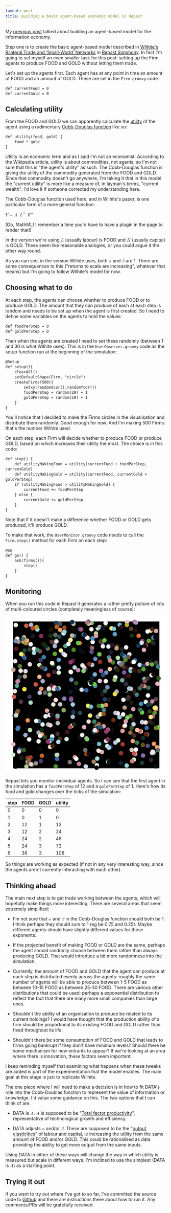 ```yaml
---
layout: post
title: Building a basic agent-based economic model in Repast
---
```


My [previous post](http://www.jenitennison.com/2016/02/09/abm-information-economy.html) talked about building an agent-based model for the information economy.

Step one is to create the basic agent-based model described in [Wilhite's Bilateral Trade and ‘Small-World’ Networks](http://www.physik-uni-muenchen.de/lehre/vorlesungen/wise_07_08/vorlesung-biophysik-der-systeme/downloads/trade_networks.pdf) in [Repast Simphony](http://repast.sourceforge.net/). In fact I'm going to set myself an even smaller task for this post: setting up the Firm agents to produce FOOD and GOLD without letting them trade.

Let's set up the agents first. Each agent has at any point in time an amount of FOOD and an amount of GOLD. These are set in the `Firm.groovy` code.

```
def currentFood = 0
def currentGold = 0
```

## Calculating utility

From the FOOD and GOLD we can apparently calculate the [utility](https://en.wikipedia.org/wiki/Utility) of the agent using a rudimentary [Cobb-Douglas function](https://en.wikipedia.org/wiki/Cobb%E2%80%93Douglas_production_function) like so:

```
def utility(food, gold) {
	food * gold
}
```

Utility is an economic term and as I said I'm not an economist. According to the Wikipedia article, utility is about commodities, not agents, so I'm not sure that this is "the agent's utility" as such. The Cobb-Douglas function is giving the utility of the commodity generated from the FOOD and GOLD. Since that commodity doesn't go anywhere, I'm taking it that in this model the "current utility" is more like a measure of, in layman's terms, "current wealth". I'd love it if someone corrected my understanding here.

The Cobb-Douglas function used here, and in Wilhite's paper, is one particular form of a more general function:

<math>
    <mi>Y</mi>
    <mo>=</mo>
    <mi>A</mi>
    <mo> &#x2062;<!--INVISIBLE TIMES--> </mo> 
    <msup>
        <mi>L</mi>
        <mi>&beta;</mi>
    </msup>
    <mo> &#x2062;<!--INVISIBLE TIMES--> </mo> 
    <msup>
        <mi>K</mi>
        <mi>&alpha;</mi>
    </msup>
</math>

(Go, MathML! I remember a time you'd have to have a plugin in the page to render that!)

In the version we're using <math><mi>L</mi></math> (usually labour) is FOOD and <math><mi>K</mi></math> (usually capital) is GOLD. These seem like reasonable analogies, or you could argue it the other way round.

As you can see, in the version Wilhite uses, both <math><mi>&alpha;</mi></math> and <math><mi>&beta;</mi></math> are 1. There are some consequences to this ("returns to scale are increasing", whatever that means) but I'm going to follow Wilhite's model for now.

## Choosing what to do

At each step, the agents can choose whether to produce FOOD or to produce GOLD. The amount that they can produce of each at each step is random and needs to be set up when the agent is first created. So I need to define some variables on the agents to hold the values:

```
def foodPerStep = 0
def goldPerStep = 0
```

Then when the agents are created I need to set these randomly (between 1 and 30 is what Wilhite uses). This is in the `UserObserver.groovy` code as the setup function run at the beginning of the simulation:

```
@Setup
def setup(){
	clearAll()
	setDefaultShape(Firm, "circle")
	createFirms(500){
		setxy(randomXcor(),randomYcor())
		foodPerStep = random(29) + 1
		goldPerStep = random(29) + 1
	}
}
```

You'll notice that I decided to make the Firms circles in the visualisation and distribute them randomly. Good enough for now. And I'm making 500 Firms: that's the number Wilhite used.

On each step, each Firm will decide whether to produce FOOD or produce GOLD, based on which increases their utility the most. The choice is in this code:

```
def step() {
	def utilityMakingFood = utility(currentFood + foodPerStep, currentGold)
	def utilityMakingGold = utility(currentFood, currentGold + goldPerStep)
	if (utilityMakingFood > utilityMakingGold) {
		currentFood += foodPerStep
	} else {
		currentGold += goldPerStep
	}
}
```

Note that if it doesn't make a difference whether FOOD or GOLD gets produced, it'll produce GOLD.

To make that work, the `UserMonitor.groovy` code needs to call the `Firm.step()` method for each Firm on each step:

```	
@Go
def go() {
	ask(firms()){
		step()
	}
}
```

## Monitoring

When you run this code in Repast it generates a rather pretty picture of lots of multi-coloured circles (completely meaningless of course):

![Randomly distributed firms in Repast](../assets/2016-02-09/firms.png)

Repast lets you monitor individual agents. So I can see that the first agent in the simulation has a `foodPerStep` of 12 and a `goldPerStep` of 1. Here's how its food and gold changes over the ticks of the simulation:

| step | FOOD | GOLD | utility |
| - | - | - | - |
| 0 | 0 | 0 | 0 |
| 1 | 0 | 1 | 0 |
| 2 | 12 | 1 | 12 |
| 3 | 12 | 2 | 24 |
| 4 | 24 | 2 | 48 |
| 5 | 24 | 3 | 72 |
| 6 | 36 | 3 | 108 |

So things are working as expected (if not in any very interesting way, since the agents aren't currently interacting with each other).

## Thinking ahead

The main next step is to get trade working between the agents, which will hopefully make things more interesting. There are several areas that seem extremely simplified:

  * I'm not sure that <math><mi>&alpha;</mi></math> and <math><mi>&beta;</mi></math> in the Cobb-Douglas function should both be 1. I think perhaps they should sum to 1 (eg be 0.75 and 0.25). Maybe different agents should have slightly different values for those exponents.
  
  * If the projected benefit of making FOOD or GOLD are the same, perhaps the agent should randomly choose between them rather than always producing GOLD. That would introduce a bit more randomness into the simulation.
  
  * Currently, the amount of FOOD and GOLD that the agent can produce at each step is distributed evenly across the agents: roughly the same number of agents will be able to produce between 1-5 FOOD as between 10-15 FOOD as between 25-30 FOOD. There are various other distributions that could be used: perhaps a exponential distribution to reflect the fact that there are many more small companies than large ones.
  
  * Shouldn't the ability of an organisation to produce be related to its current holdings? I would have thought that the production ability of a firm should be proportional to its existing FOOD and GOLD rather than fixed throughout its life.
  
  * Shouldn't there be some consumption of FOOD and GOLD that leads to firms going bankrupt if they don't have minimum levels? Should there be some mechanism for new entrants to appear? If we're looking at an area where there is innovation, these factors seem important.
  
I keep reminding myself that examining what happens when these tweaks are added is part of the experimentation that the model enables. The main goal at this stage is just to replicate Wilhite.

The one piece where I will need to make a decision is in how to fit DATA's role into the Cobb-Doublas function to represent the value of information or knowledge. I'd value some guidance on this. The two options that I can think of are:

  * DATA is <math><mi>A</mi></math>. <math><mi>A</mi></math> is supposed to be "[Total factor productivity](https://en.wikipedia.org/wiki/Total_factor_productivity)", representative of technological growth and efficiency.
  
  * DATA adjusts <math><mi>&alpha;</mi></math> and/or <math><mi>&beta;</mi></math>. These are supposed to be the "[output elasticities](https://en.wikipedia.org/wiki/Output_elasticity)" of labour and capital, ie increasing the utility from the same amount of FOOD and/or GOLD. This could be rationalised as data providing the ability to get more output from the same inputs.

Using DATA in either of these ways will change the way in which utility is measured but scale in different ways. I'm inclined to use the simplest (DATA is <math><mi>A</mi></math>) as a starting point.

## Trying it out

If you want to try out where I've got to so far, I've committed the source code to [Github](https://github.com/theodi/abm-information-economy) and there are instructions there about how to run it. Any comments/PRs will be gratefully received.



